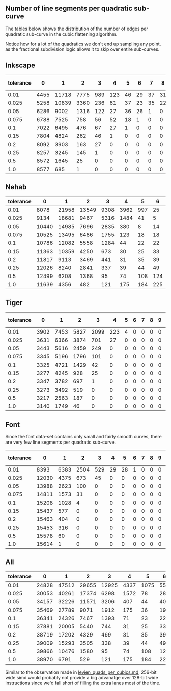 ## Number of line segments per quadratic sub-curve

The tables below shows the distribution of the number of edges per quadratic sub-curve in the cubic flattening algorithm.

Notice how for a lot of the quadratics we don't end up sampling any point, as the fractional subdivision logic allows it to skip over entire sub-curves.

## Inkscape

| tolerance | 0    | 1     | 2    | 3   | 4   | 5   | 6   | 7   | 8   | 9   | 11  | 12  | 13  | 14  | 15  | 16  | 17  | 18  | 19  | 20  | 21  | 22  | 23  | 24  | 25  | 26  | 27  | 28  | 29  | 30  | 31  | 32 + |
| --------- | ---- | ----- | ---- | --- | --- | --- | --- | --- | --- | --- | --- | --- | --- | --- | --- | --- | --- | --- | --- | --- | --- | --- | --- | --- | --- | --- | --- | --- | --- | --- | --- | ---- |
| 0.01      | 4455 | 11718 | 7775 | 989 | 123 | 46  | 29  | 37  | 31  | 9   | 14  | 21  | 17  | 17  | 10  | 0   | 1   | 0   | 0   | 0   | 0   | 0   | 0   | 0   | 0   | 0   | 0   | 0   | 0   | 0   | 0   | 29   |
| 0.025     | 5258 | 10839 | 3360 | 236 | 61  | 37  | 23  | 35  | 22  | 5   | 1   | 0   | 0   | 0   | 0   | 0   | 0   | 0   | 0   | 0   | 0   | 0   | 0   | 0   | 0   | 0   | 0   | 0   | 0   | 0   | 0   | 23   |
| 0.05      | 6286 | 9002  | 1316 | 122 | 27  | 36  | 26  | 1   | 0   | 0   | 0   | 0   | 0   | 0   | 0   | 0   | 0   | 0   | 0   | 0   | 0   | 0   | 0   | 0   | 0   | 0   | 0   | 0   | 0   | 0   | 0   | 19   |
| 0.075     | 6788 | 7525  | 758  | 56  | 52  | 18  | 1   | 0   | 0   | 0   | 0   | 0   | 0   | 0   | 0   | 0   | 0   | 0   | 0   | 0   | 0   | 0   | 0   | 0   | 0   | 0   | 0   | 0   | 0   | 0   | 0   | 17   |
| 0.1       | 7022 | 6495  | 476  | 67  | 27  | 1   | 0   | 0   | 0   | 0   | 0   | 0   | 0   | 0   | 0   | 0   | 0   | 0   | 0   | 0   | 0   | 0   | 0   | 0   | 0   | 0   | 0   | 0   | 0   | 0   | 0   | 16   |
| 0.15      | 7804 | 4824  | 262  | 46  | 1   | 0   | 0   | 0   | 0   | 0   | 0   | 0   | 0   | 0   | 0   | 0   | 0   | 0   | 0   | 0   | 0   | 0   | 0   | 0   | 0   | 0   | 0   | 0   | 0   | 0   | 0   | 15   |
| 0.2       | 8092 | 3903  | 163  | 27  | 0   | 0   | 0   | 0   | 0   | 0   | 0   | 0   | 0   | 0   | 0   | 0   | 0   | 0   | 0   | 0   | 0   | 0   | 0   | 0   | 0   | 0   | 0   | 0   | 0   | 0   | 0   | 14   |
| 0.25      | 8257 | 3245  | 145  | 1   | 0   | 0   | 0   | 0   | 0   | 0   | 0   | 0   | 0   | 0   | 0   | 0   | 0   | 0   | 0   | 0   | 0   | 0   | 0   | 0   | 0   | 0   | 0   | 0   | 0   | 0   | 0   | 13   |
| 0.5       | 8572 | 1645  | 25   | 0   | 0   | 0   | 0   | 0   | 0   | 0   | 0   | 0   | 0   | 0   | 0   | 0   | 0   | 0   | 0   | 0   | 0   | 0   | 0   | 0   | 0   | 0   | 0   | 0   | 0   | 0   | 0   | 12   |
| 1.0       | 8577 | 685   | 1    | 0   | 0   | 0   | 0   | 0   | 0   | 0   | 0   | 0   | 0   | 0   | 0   | 0   | 0   | 0   | 0   | 0   | 0   | 0   | 0   | 0   | 0   | 0   | 0   | 0   | 0   | 0   | 0   | 10   |


## Nehab

| tolerance | 0     | 1     | 2     | 3    | 4    | 5   | 6   | 7   | 8   | 9   | 11  | 12  | 13  | 14  | 15  | 16  | 17  | 18  | 19  | 20  | 21  | 22  | 23  | 24  | 25  | 26  | 27  | 28  | 29  | 30  | 31  | 32 +  |
| --------- | ----- | ----- | ----- | ---- | ---- | --- | --- | --- | --- | --- | --- | --- | --- | --- | --- | --- | --- | --- | --- | --- | --- | --- | --- | --- | --- | --- | --- | --- | --- | --- | --- | ----- |
| 0.01      | 8078  | 21958 | 13549 | 9308 | 3962 | 997 | 25  | 11  | 12  | 15  | 11  | 15  | 16  | 16  | 20  | 23  | 23  | 28  | 38  | 36  | 37  | 50  | 39  | 46  | 33  | 32  | 28  | 30  | 40  | 33  | 35  | 14365 |
| 0.025     | 9134  | 18681 | 9467  | 5316 | 1484 | 41  | 5   | 6   | 5   | 12  | 9   | 14  | 11  | 14  | 14  | 14  | 14  | 11  | 18  | 13  | 16  | 17  | 21  | 22  | 25  | 29  | 27  | 29  | 29  | 25  | 30  | 10093 |
| 0.05      | 10440 | 14985 | 7696  | 2835 | 380  | 8   | 14  | 15  | 12  | 19  | 13  | 22  | 16  | 23  | 21  | 30  | 30  | 34  | 38  | 40  | 38  | 43  | 41  | 40  | 36  | 42  | 44  | 42  | 48  | 49  | 63  | 9596  |
| 0.075     | 10525 | 13495 | 6486  | 1755 | 123  | 18  | 18  | 18  | 18  | 27  | 24  | 27  | 29  | 39  | 46  | 44  | 51  | 49  | 55  | 42  | 51  | 50  | 50  | 66  | 65  | 72  | 77  | 80  | 82  | 87  | 85  | 9138  |
| 0.1       | 10786 | 12082 | 5558  | 1284 | 44   | 22  | 22  | 23  | 24  | 31  | 33  | 43  | 52  | 54  | 56  | 59  | 58  | 52  | 61  | 60  | 71  | 82  | 81  | 96  | 92  | 101 | 100 | 94  | 117 | 119 | 123 | 8666  |
| 0.15      | 11363 | 10359 | 4250  | 673  | 30   | 25  | 33  | 35  | 40  | 54  | 64  | 70  | 68  | 69  | 70  | 69  | 90  | 95  | 107 | 109 | 120 | 129 | 116 | 144 | 150 | 150 | 166 | 178 | 189 | 212 | 213 | 7603  |
| 0.2       | 11817 | 9113  | 3469  | 441  | 31   | 35  | 39  | 51  | 64  | 78  | 81  | 81  | 78  | 86  | 97  | 120 | 126 | 135 | 145 | 141 | 168 | 172 | 176 | 206 | 213 | 248 | 238 | 224 | 301 | 369 | 378 | 6295  |
| 0.25      | 12026 | 8240  | 2841  | 337  | 39   | 44  | 49  | 72  | 87  | 88  | 90  | 94  | 100 | 125 | 141 | 147 | 161 | 161 | 186 | 191 | 212 | 238 | 261 | 275 | 253 | 328 | 413 | 405 | 333 | 336 | 317 | 5218  |
| 0.5       | 12499 | 6208  | 1368  | 95   | 74   | 108 | 124 | 130 | 133 | 176 | 197 | 223 | 236 | 272 | 304 | 346 | 382 | 406 | 533 | 549 | 474 | 459 | 669 | 665 | 578 | 666 | 683 | 453 | 411 | 350 | 260 | 440   |
| 1.0       | 11639 | 4356  | 482   | 121  | 175  | 184 | 225 | 288 | 322 | 377 | 450 | 536 | 581 | 818 | 669 | 820 | 898 | 875 | 961 | 638 | 547 | 381 | 212 | 99  | 57  | 22  | 5   | 0   | 0   | 0   | 0   | 20    |

## Tiger

| tolerance | 0    | 1    | 2    | 3    | 4   | 5   | 6   | 7   | 8   | 9   | 11  | 12  | 13  | 14  | 15  | 16  | 17  | 18  | 19  | 20  | 21  | 22  | 23  | 24  | 25  | 26  | 27  | 28  | 29  | 30  | 31  | 32 + |
| --------- | ---- | ---- | ---- | ---- | --- | --- | --- | --- | --- | --- | --- | --- | --- | --- | --- | --- | --- | --- | --- | --- | --- | --- | --- | --- | --- | --- | --- | --- | --- | --- | --- | ---- |
| 0.01      | 3902 | 7453 | 5827 | 2099 | 223 | 4   | 0   | 0   | 0   | 0   | 0   | 0   | 0   | 0   | 0   | 0   | 0   | 0   | 0   | 0   | 0   | 0   | 0   | 0   | 0   | 0   | 0   | 0   | 0   | 0   | 0   | 0    |
| 0.025     | 3631 | 6366 | 3874 | 701  | 27  | 0   | 0   | 0   | 0   | 0   | 0   | 0   | 0   | 0   | 0   | 0   | 0   | 0   | 0   | 0   | 0   | 0   | 0   | 0   | 0   | 0   | 0   | 0   | 0   | 0   | 0   | 0    |
| 0.05      | 3443 | 5616 | 2459 | 249  | 0   | 0   | 0   | 0   | 0   | 0   | 0   | 0   | 0   | 0   | 0   | 0   | 0   | 0   | 0   | 0   | 0   | 0   | 0   | 0   | 0   | 0   | 0   | 0   | 0   | 0   | 0   | 0    |
| 0.075     | 3345 | 5196 | 1796 | 101  | 0   | 0   | 0   | 0   | 0   | 0   | 0   | 0   | 0   | 0   | 0   | 0   | 0   | 0   | 0   | 0   | 0   | 0   | 0   | 0   | 0   | 0   | 0   | 0   | 0   | 0   | 0   | 0    |
| 0.1       | 3325 | 4721 | 1429 | 42   | 0   | 0   | 0   | 0   | 0   | 0   | 0   | 0   | 0   | 0   | 0   | 0   | 0   | 0   | 0   | 0   | 0   | 0   | 0   | 0   | 0   | 0   | 0   | 0   | 0   | 0   | 0   | 0    |
| 0.15      | 3277 | 4245 | 928  | 25   | 0   | 0   | 0   | 0   | 0   | 0   | 0   | 0   | 0   | 0   | 0   | 0   | 0   | 0   | 0   | 0   | 0   | 0   | 0   | 0   | 0   | 0   | 0   | 0   | 0   | 0   | 0   | 0    |
| 0.2       | 3347 | 3782 | 697  | 1    | 0   | 0   | 0   | 0   | 0   | 0   | 0   | 0   | 0   | 0   | 0   | 0   | 0   | 0   | 0   | 0   | 0   | 0   | 0   | 0   | 0   | 0   | 0   | 0   | 0   | 0   | 0   | 0    |
| 0.25      | 3273 | 3492 | 519  | 0    | 0   | 0   | 0   | 0   | 0   | 0   | 0   | 0   | 0   | 0   | 0   | 0   | 0   | 0   | 0   | 0   | 0   | 0   | 0   | 0   | 0   | 0   | 0   | 0   | 0   | 0   | 0   | 0    |
| 0.5       | 3217 | 2563 | 187  | 0    | 0   | 0   | 0   | 0   | 0   | 0   | 0   | 0   | 0   | 0   | 0   | 0   | 0   | 0   | 0   | 0   | 0   | 0   | 0   | 0   | 0   | 0   | 0   | 0   | 0   | 0   | 0   | 0    |
| 1.0       | 3140 | 1749 | 46   | 0    | 0   | 0   | 0   | 0   | 0   | 0   | 0   | 0   | 0   | 0   | 0   | 0   | 0   | 0   | 0   | 0   | 0   | 0   | 0   | 0   | 0   | 0   | 0   | 0   | 0   | 0   | 0   | 0    |

## Font

Since the font data-set contains only small and fairly smooth curves, there are very few line segments per quadratic sub-curve.

| tolerance | 0     | 1    | 2    | 3   | 4   | 5   | 6   | 7   | 8   | 9   | 11  | 12  | 13  | 14  | 15  | 16  | 17  | 18  | 19  | 20  | 21  | 22  | 23  | 24  | 25  | 26  | 27  | 28  | 29  | 30  | 31  | 32 + |
| --------- | ----- | ---- | ---- | --- | --- | --- | --- | --- | --- | --- | --- | --- | --- | --- | --- | --- | --- | --- | --- | --- | --- | --- | --- | --- | --- | --- | --- | --- | --- | --- | --- | ---- |
| 0.01      | 8393  | 6383 | 2504 | 529 | 29  | 28  | 1   | 0   | 0   | 0   | 0   | 0   | 0   | 0   | 0   | 0   | 0   | 0   | 0   | 0   | 0   | 0   | 0   | 0   | 0   | 0   | 0   | 0   | 0   | 0   | 0   | 134  |
| 0.025     | 12030 | 4375 | 673  | 45  | 0   | 0   | 0   | 0   | 0   | 0   | 0   | 0   | 0   | 0   | 0   | 0   | 0   | 0   | 0   | 0   | 0   | 0   | 0   | 0   | 0   | 0   | 0   | 0   | 0   | 0   | 0   | 127  |
| 0.05      | 13988 | 2623 | 100  | 0   | 0   | 0   | 0   | 0   | 0   | 0   | 0   | 0   | 0   | 0   | 0   | 0   | 0   | 0   | 0   | 0   | 0   | 0   | 0   | 0   | 0   | 0   | 0   | 0   | 0   | 0   | 0   | 119  |
| 0.075     | 14811 | 1573 | 31   | 0   | 0   | 0   | 0   | 0   | 0   | 0   | 0   | 0   | 0   | 0   | 0   | 0   | 0   | 0   | 0   | 0   | 0   | 0   | 0   | 0   | 0   | 0   | 0   | 0   | 0   | 0   | 0   | 117  |
| 0.1       | 15208 | 1028 | 4    | 0   | 0   | 0   | 0   | 0   | 0   | 0   | 0   | 0   | 0   | 0   | 0   | 0   | 0   | 0   | 0   | 0   | 0   | 0   | 0   | 0   | 0   | 0   | 0   | 0   | 0   | 0   | 0   | 112  |
| 0.15      | 15437 | 577  | 0    | 0   | 0   | 0   | 0   | 0   | 0   | 0   | 0   | 0   | 0   | 0   | 0   | 0   | 0   | 0   | 0   | 0   | 0   | 0   | 0   | 0   | 0   | 0   | 0   | 0   | 0   | 0   | 0   | 112  |
| 0.2       | 15463 | 404  | 0    | 0   | 0   | 0   | 0   | 0   | 0   | 0   | 0   | 0   | 0   | 0   | 0   | 0   | 0   | 0   | 0   | 0   | 0   | 0   | 0   | 0   | 0   | 0   | 0   | 0   | 0   | 0   | 0   | 112  |
| 0.25      | 15453 | 316  | 0    | 0   | 0   | 0   | 0   | 0   | 0   | 0   | 0   | 0   | 0   | 0   | 0   | 0   | 0   | 0   | 0   | 0   | 0   | 0   | 0   | 0   | 0   | 0   | 0   | 0   | 0   | 0   | 0   | 110  |
| 0.5       | 15578 | 60   | 0    | 0   | 0   | 0   | 0   | 0   | 0   | 0   | 0   | 0   | 0   | 0   | 0   | 0   | 0   | 0   | 0   | 0   | 0   | 0   | 0   | 0   | 0   | 0   | 0   | 0   | 0   | 0   | 0   | 104  |
| 1.0       | 15614 | 1    | 0    | 0   | 0   | 0   | 0   | 0   | 0   | 0   | 0   | 0   | 0   | 0   | 0   | 0   | 0   | 0   | 0   | 0   | 0   | 0   | 0   | 0   | 0   | 0   | 0   | 0   | 0   | 0   | 0   | 104  |

## All

| tolerance | 0     | 1     | 2     | 3     | 4    | 5    | 6   | 7   | 8   | 9   | 11  | 12  | 13  | 14  | 15  | 16  | 17  | 18  | 19  | 20  | 21  | 22  | 23  | 24  | 25  | 26  | 27  | 28  | 29  | 30  | 31  | 32 +  |
| --------- | ----- | ----- | ----- | ----- | ---- | ---- | --- | --- | --- | --- | --- | --- | --- | --- | --- | --- | --- | --- | --- | --- | --- | --- | --- | --- | --- | --- | --- | --- | --- | --- | --- | ----- |
| 0.01      | 24828 | 47512 | 29655 | 12925 | 4337 | 1075 | 55  | 48  | 43  | 24  | 25  | 36  | 33  | 33  | 30  | 23  | 24  | 28  | 38  | 36  | 37  | 50  | 39  | 46  | 33  | 32  | 28  | 30  | 40  | 33  | 35  | 14528 |
| 0.025     | 30053 | 40261 | 17374 | 6298  | 1572 | 78   | 28  | 41  | 27  | 17  | 10  | 14  | 11  | 14  | 14  | 14  | 14  | 11  | 18  | 13  | 16  | 17  | 21  | 22  | 25  | 29  | 27  | 29  | 29  | 25  | 30  | 10243 |
| 0.05      | 34157 | 32226 | 11571 | 3206  | 407  | 44   | 40  | 16  | 12  | 19  | 13  | 22  | 16  | 23  | 21  | 30  | 30  | 34  | 38  | 40  | 38  | 43  | 41  | 40  | 36  | 42  | 44  | 42  | 48  | 49  | 63  | 9734  |
| 0.075     | 35469 | 27789 | 9071  | 1912  | 175  | 36   | 19  | 18  | 18  | 27  | 24  | 27  | 29  | 39  | 46  | 44  | 51  | 49  | 55  | 42  | 51  | 50  | 50  | 66  | 65  | 72  | 77  | 80  | 82  | 87  | 85  | 9272  |
| 0.1       | 36341 | 24326 | 7467  | 1393  | 71   | 23   | 22  | 23  | 24  | 31  | 33  | 43  | 52  | 54  | 56  | 59  | 58  | 52  | 61  | 60  | 71  | 82  | 81  | 96  | 92  | 101 | 100 | 94  | 117 | 119 | 123 | 8794  |
| 0.15      | 37881 | 20005 | 5440  | 744   | 31   | 25   | 33  | 35  | 40  | 54  | 64  | 70  | 68  | 69  | 70  | 69  | 90  | 95  | 107 | 109 | 120 | 129 | 116 | 144 | 150 | 150 | 166 | 178 | 189 | 212 | 213 | 7730  |
| 0.2       | 38719 | 17202 | 4329  | 469   | 31   | 35   | 39  | 51  | 64  | 78  | 81  | 81  | 78  | 86  | 97  | 120 | 126 | 135 | 145 | 141 | 168 | 172 | 176 | 206 | 213 | 248 | 238 | 224 | 301 | 369 | 378 | 6421  |
| 0.25      | 39009 | 15293 | 3505  | 338   | 39   | 44   | 49  | 72  | 87  | 88  | 90  | 94  | 100 | 125 | 141 | 147 | 161 | 161 | 186 | 191 | 212 | 238 | 261 | 275 | 253 | 328 | 413 | 405 | 333 | 336 | 317 | 5341  |
| 0.5       | 39866 | 10476 | 1580  | 95    | 74   | 108  | 124 | 130 | 133 | 176 | 197 | 223 | 236 | 272 | 304 | 346 | 382 | 406 | 533 | 549 | 474 | 459 | 669 | 665 | 578 | 666 | 683 | 453 | 411 | 350 | 260 | 556   |
| 1.0       | 38970 | 6791  | 529   | 121   | 175  | 184  | 225 | 288 | 322 | 377 | 450 | 536 | 581 | 818 | 669 | 820 | 898 | 875 | 961 | 638 | 547 | 381 | 212 | 99  | 57  | 22  | 5   | 0   | 0   | 0   | 0   | 134   |

Similar to the observation made in [levien_quads_per_cubics.md](levien_quads_per_cubics.md), 256-bit wide simd would probably not provide a big advanatge over 128-bit wide instructions since we'd fall short of filling the extra lanes most of the time.
